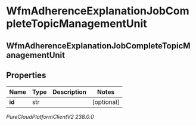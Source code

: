 # WfmAdherenceExplanationJobCompleteTopicManagementUnit

## WfmAdherenceExplanationJobCompleteTopicManagementUnit

## Properties

|Name | Type | Description | Notes|
|------------ | ------------- | ------------- | -------------|
| **id** | str |  | [optional] |



_PureCloudPlatformClientV2 238.0.0_
